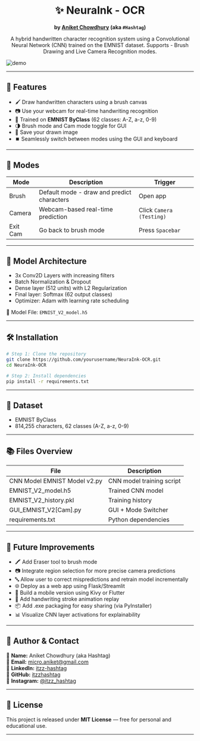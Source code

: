<div align="center">
  
# ✨ NeuraInk - OCR

**by [Aniket Chowdhury](mailto:micro.aniket@gmail.com) (aka `#Hashtag`)**
</div>

<div align="center">  
A hybrid handwritten character recognition system using a Convolutional Neural Network (CNN) trained on the EMNIST dataset.
Supports - Brush Drawing and Live Camera Recognition modes.
</div>


![demo](https://user-images.githubusercontent.com/yourusername/yourdemoimage.gif) <!-- Replace with actual GIF or screenshot -->

---
## 📌 Features

- 🖌️ Draw handwritten characters using a brush canvas
- 📷 Use your webcam for real-time handwriting recognition
- 🤖 Trained on **EMNIST ByClass** (62 classes: A-Z, a-z, 0-9)
- 🌗 Brush mode and Cam mode toggle for GUI
- 💾 Save your drawn image
- ⏹️ Seamlessly switch between modes using the GUI and keyboard

---

## 🎥 Modes

| Mode      | Description                                      | Trigger                     |
|-----------|--------------------------------------------------|-----------------------------|
| Brush     | Default mode - draw and predict characters       | Open app                    |
| Camera    | Webcam-based real-time prediction                | Click `Camera (Testing)`    |
| Exit Cam  | Go back to brush mode                            | Press `Spacebar`            |

---

## 🧠 Model Architecture

- 3x Conv2D Layers with increasing filters
- Batch Normalization & Dropout
- Dense layer (512 units) with L2 Regularization
- Final layer: Softmax (62 output classes)
- Optimizer: Adam with learning rate scheduling

📁 Model File: `EMNIST_V2_model.h5`

---

## 🛠 Installation

```bash
# Step 1: Clone the repository
git clone https://github.com/yourusername/NeuraInk-OCR.git
cd NeuraInk-OCR

# Step 2: Install dependencies
pip install -r requirements.txt
```
---

## 🧾 Dataset
- EMNIST ByClass
- 814,255 characters, 62 classes (A-Z, a-z, 0-9)

---

## 📚 Files Overview

| File                               | Description               |  
|------------------------------------|---------------------------|
| CNN Model EMNIST Model v2.py       | CNN model training script |
| EMNIST_V2_model.h5                 | Trained CNN model         |
| EMNIST_V2_history.pkl              | Training history          |
| GUI_EMNIST_V2[Cam].py              | GUI + Mode Switcher       |
| requirements.txt                   | Python dependencies       |

---

## 📌 Future Improvements

- 🖍️ Add Eraser tool to brush mode
- 📷 Integrate region selection for more precise camera predictions
- 🔤 Allow user to correct mispredictions and retrain model incrementally
- 🌐 Deploy as a web app using Flask/Streamlit
- 📱 Build a mobile version using Kivy or Flutter
- 🔁 Add handwriting stroke animation replay
- 📦 Add .exe packaging for easy sharing (via PyInstaller)
- 📊 Visualize CNN layer activations for explainability

---

## 👤 Author & Contact

👨 **Name:** Aniket Chowdhury (aka Hashtag)  
📧 **Email:** [micro.aniket@gmail.com](mailto:micro.aniket@gmail.com)  
💼 **LinkedIn:** [itzz-hashtag](https://www.linkedin.com/in/itzz-hashtag/)  
🐙 **GitHub:** [itzzhashtag](https://github.com/itzzhashtag)  
📸 **Instagram:** [@itzz_hashtag](https://instagram.com/itzz_hashtag)

---

## 📜 License

This project is released under **MIT License** — free for personal and educational use.

---

